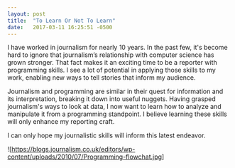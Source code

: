```yaml
---
layout: post
title:  "To Learn Or Not To Learn"
date:   2017-03-11 16:25:51 -0500
---
```



I have worked in journalism for nearly 10 years. In the past few, it's become hard to ignore that journalism’s relationship with computer science has grown stronger. That fact makes it an exciting time to be a reporter with programming skills. I see a lot of potential in applying those skills to my work, enabling new ways to tell stories that inform my audience. 

Journalism and programming are similar in their quest for information and its interpretation, breaking it down into useful nuggets. Having grasped journalism's ways to look at data, I now want to learn how to analyze and manipulate it from a programming standpoint. I believe learning these skills will only enhance my reporting craft.

I can only hope my journalistic skills will inform this latest endeavor. 

![https://blogs.journalism.co.uk/editors/wp-content/uploads/2010/07/Programming-flowchat.jpg]
